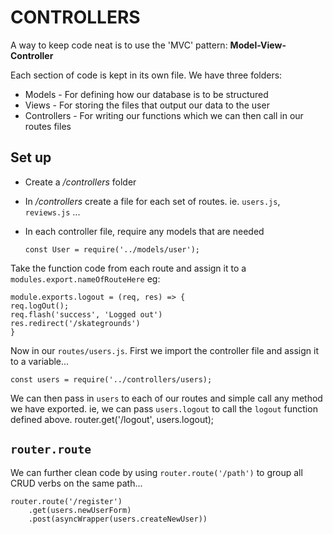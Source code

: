 # CONTROLLERS

A way to keep code neat is to use the 'MVC' pattern: **Model-View-Controller**

Each section of code is kept in its own file. We have three folders:

- Models - For defining how our database is to be structured
- Views - For storing the files that output our data to the user
- Controllers - For writing our functions which we can then call in our routes files

## Set up

- Create a _/controllers_ folder
- In _/controllers_ create a file for each set of routes. ie. `users.js`, `reviews.js` ...
- In each controller file, require any models that are needed

      const User = require('../models/user');

Take the function code from each route and assign it to a `modules.export.nameOfRouteHere` eg:

    module.exports.logout = (req, res) => {
    req.logOut();
    req.flash('success', 'Logged out')
    res.redirect('/skategrounds')
    }

Now in our `routes/users.js`. First we import the controller file and assign it to a variable...

    const users = require('../controllers/users);

We can then pass in `users` to each of our routes and simple call any method we have exported. ie, we can pass `users.logout` to call the `logout` function defined above.
router.get('/logout', users.logout);

## `router.route`

We can further clean code by using `router.route('/path')` to group all CRUD verbs on the same path...

    router.route('/register')
        .get(users.newUserForm)
        .post(asyncWrapper(users.createNewUser))
